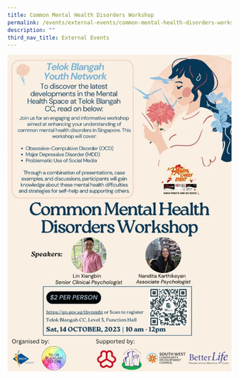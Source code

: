 ```yaml
---
title: Common Mental Health Disorders Workshop
permalink: /events/external-events/common-mental-health-disorders-workshop/
description: ""
third_nav_title: External Events
---
```

![](/images/common%20mental%20health%20disorders%20workshop.jpeg)